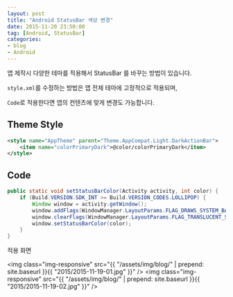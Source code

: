 ```yaml
---
layout: post
title: "Android StatusBar 색상 변경"
date: 2015-11-20 23:50:00
tag: [Android, StatusBar]
categories:
- blog
- Android
---
```


<!--more-->

앱 제작시 다양한 테마를 적용해서 StatusBar 를 바꾸는 방법이 있습니다.

`style.xml`를 수정하는 방법은 앱 전체 테마에 고정적으로 적용되며,

`Code`로 적용한다면 앱의 컨텐츠에 맞게 변경도 가능합니다.

## Theme Style


```xml
<style name="AppTheme" parent="Theme.AppCompat.Light.DarkActionBar">
	<item name="colorPrimaryDark">@color/colorPrimaryDark</item>
</style>
```

## Code


```java
public static void setStatusBarColor(Activity activity, int color) {
	if (Build.VERSION.SDK_INT >= Build.VERSION_CODES.LOLLIPOP) {
		Window window = activity.getWindow();
		window.addFlags(WindowManager.LayoutParams.FLAG_DRAWS_SYSTEM_BAR_BACKGROUNDS);
		window.clearFlags(WindowManager.LayoutParams.FLAG_TRANSLUCENT_STATUS);
		window.setStatusBarColor(color);
	}
}
```

적용 화면

<img class="img-responsive" src="{{ "/assets/img/blog/" | prepend: site.baseurl }}{{ "2015/2015-11-19-01.jpg" }}" />
<img class="img-responsive" src="{{ "/assets/img/blog/" | prepend: site.baseurl }}{{ "2015/2015-11-19-02.jpg" }}" />
